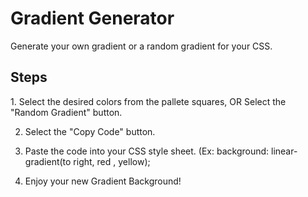 # Gradient Generator
Generate your own gradient or a random gradient for your CSS.

<h2>Steps</h2>
1. Select the desired colors from the pallete squares, OR Select the "Random Gradient" button.

2. Select the "Copy Code" button.

3. Paste the code into your CSS style sheet. (Ex: background: linear-gradient(to right, red , yellow);

4. Enjoy your new Gradient Background!
